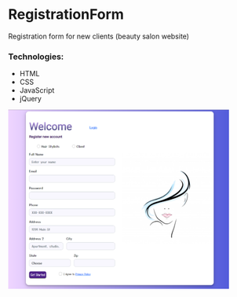 # RegistrationForm
Registration form for new clients (beauty salon website)


### Technologies:
  - HTML
  - CSS
  - JavaScript
  - jQuery
  
  
  <img src="img/screenshot.PNG" width= "450">
